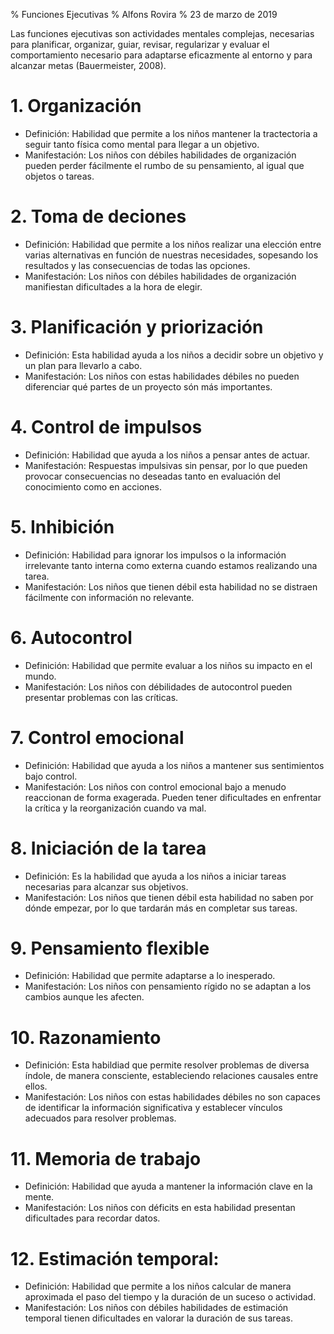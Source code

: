 % Funciones Ejecutivas
% Alfons Rovira
% 23 de marzo de 2019

Las funciones ejecutivas son actividades mentales complejas, necesarias para planificar, organizar, guiar, revisar, regularizar y evaluar el comportamiento necesario para adaptarse eficazmente al entorno y para alcanzar metas (Bauermeister, 2008).

# 1. Organización

- Definición: Habilidad que permite a los niños mantener la tractectoria a seguir tanto física como mental para llegar a un objetivo.
- Manifestación: Los niños con débiles habilidades de organización pueden perder fácilmente el rumbo de su pensamiento, al igual que objetos o tareas.

# 2. Toma de deciones

- Definición: Habilidad que permite a los niños realizar una elección entre varias alternativas en función de nuestras necesidades, sopesando los resultados y las consecuencias de todas las opciones.
- Manifestación: Los niños con débiles habilidades de organización manifiestan dificultades a la hora de elegir.

# 3. Planificación y priorización

- Definición: Esta habilidad ayuda a los niños a decidir sobre un objetivo y un plan para llevarlo a cabo.
- Manifestación: Los niños con estas habilidades débiles no pueden diferenciar qué partes de un proyecto són más importantes.

# 4. Control de impulsos

- Definición: Habilidad que ayuda a los niños a pensar antes de actuar.
- Manifestación: Respuestas impulsivas sin pensar, por lo que pueden provocar consecuencias no deseadas tanto en evaluación del conocimiento como en acciones.

# 5. Inhibición

- Definición: Habilidad para ignorar los impulsos o la información irrelevante tanto interna como externa cuando estamos realizando una tarea.
- Manifestación: Los niños que tienen débil esta habilidad no se distraen fácilmente con información no relevante.

# 6. Autocontrol

- Definición: Habilidad que permite evaluar a los niños su impacto en el mundo.
- Manifestación: Los niños con débilidades de autocontrol pueden presentar problemas con las críticas.

# 7. Control emocional

- Definición: Habilidad que ayuda a los niños a mantener sus sentimientos bajo control.
- Manifestación: Los niños con control emocional bajo a menudo reaccionan de forma exagerada. Pueden tener dificultades en enfrentar la crítica y la reorganización cuando va mal.

# 8. Iniciación de la tarea

- Definición: Es la habilidad que ayuda a los niños a iniciar tareas necesarias para alcanzar sus objetivos.
- Manifestación: Los niños que tienen débil esta habilidad no saben por dónde empezar, por lo que tardarán más en completar sus tareas.

# 9. Pensamiento flexible

- Definición: Habilidad que permite adaptarse a lo inesperado.
- Manifestación: Los niños con pensamiento rígido no se adaptan a los cambios aunque les afecten.

# 10. Razonamiento

- Definición: Esta habildiad que permite resolver problemas de diversa índole, de manera consciente, estableciendo relaciones causales entre ellos.
- Manifestación: Los niños con estas habilidades débiles no son capaces de identificar la información significativa y establecer vínculos adecuados para resolver problemas.

# 11. Memoria de trabajo

- Definición: Habilidad que ayuda a mantener la información clave en la mente.
- Manifestación: Los niños con déficits en esta habilidad presentan dificultades para recordar datos.

# 12. Estimación temporal: 

- Definición: Habilidad que permite a los niños calcular de manera aproximada el paso del tiempo y la duración de un suceso o actividad.
- Manifestación: Los niños con débiles habilidades de estimación temporal tienen dificultades en valorar la duración de sus tareas.









